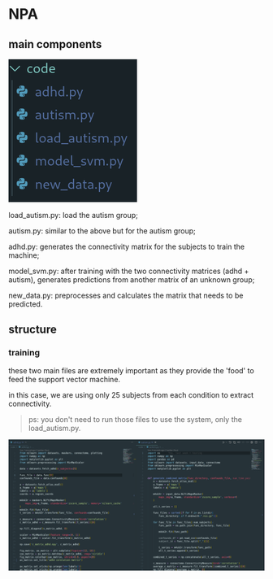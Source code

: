 # NPA

## main components 

![inputs](./images/step.png)

load_autism.py: load the autism group;

autism.py: similar to the above but for the autism group;

adhd.py: generates the connectivity matrix for the subjects to train the machine;

model_svm.py: after training with the two connectivity matrices (adhd + autism), generates predictions from another matrix of an unknown group;

new_data.py: preprocesses and calculates the matrix that needs to be predicted.

## structure
### training

these two main files are extremely important as they provide the 'food' to feed the support vector machine.

in this case, we are using only 25 subjects from each condition to extract connectivity.
>ps: you don't need to run those files to use the system, only the load_autism.py.

![inputs](./images/step1.png)

